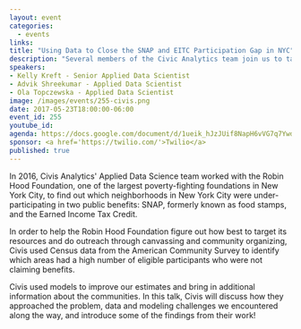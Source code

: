 ```yaml
---
layout: event
categories:
  - events
links:
title: "Using Data to Close the SNAP and EITC Participation Gap in NYC"
description: "Several members of the Civic Analytics team join us to talk about how their modeling work helped explore usage of public benefits in New York City."
speakers:
- Kelly Kreft - Senior Applied Data Scientist
- Advik Shreekumar - Applied Data Scientist
- Ola Topczewska - Applied Data Scientist
image: /images/events/255-civis.png
date: 2017-05-23T18:00:00-06:00
event_id: 255
youtube_id:
agenda: https://docs.google.com/document/d/1ueik_hJzJUif8NapH6vVG7q7YwduPaZUBZ1p6jw46d4/edit#
sponsor: <a href='https://twilio.com/'>Twilio</a>
published: true
---
```


In 2016, Civis Analytics' Applied Data Science team worked with the Robin Hood Foundation, one of the largest poverty-fighting foundations in New York City, to find out which neighborhoods in New York City were under-participating in two public benefits: SNAP, formerly known as food stamps, and the Earned Income Tax Credit.

In order to help the Robin Hood Foundation figure out how best to target its resources and do outreach through canvassing and community organizing, Civis used Census data from the American Community Survey to identify which areas had a high number of eligible participants who were not claiming benefits.

Civis used models to improve our estimates and bring in additional information about the communities. In this talk, Civis will discuss how they approached the problem, data and modeling challenges we encountered along the way, and introduce some of the findings from their work!

